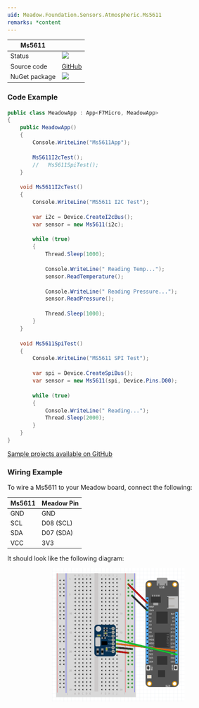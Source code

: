 ```yaml
---
uid: Meadow.Foundation.Sensors.Atmospheric.Ms5611
remarks: *content
---
```


| Ms5611        |             |
|---------------|-------------|
| Status        | <img src="https://img.shields.io/badge/Working-brightgreen" style="width: auto; height: -webkit-fill-available;" /> |
| Source code   | [GitHub](https://github.com/WildernessLabs/Meadow.Foundation/tree/master/Source/Meadow.Foundation.Peripherals/Meadow.Foundation.Sensors.Atmospheric.Ms5611) |
| NuGet package | <a href="https://www.nuget.org/packages/Meadow.Foundation.Sensors.Atmospheric.Ms5611/" target="_blank"><img src="https://img.shields.io/nuget/v/Meadow.Foundation.Sensors.Atmospheric.Ms5611.svg?label=Meadow.Foundation.Sensors.Atmospheric.Ms5611" style="width: auto; height: -webkit-fill-available;" /></a> |

### Code Example

```csharp
public class MeadowApp : App<F7Micro, MeadowApp>
{
    public MeadowApp()
    {
        Console.WriteLine("Ms5611App");

        Ms5611I2cTest();
        //   Ms5611SpiTest();
    }

    void Ms5611I2cTest()
    {
        Console.WriteLine("MS5611 I2C Test");

        var i2c = Device.CreateI2cBus();
        var sensor = new Ms5611(i2c);

        while (true)
        {
            Thread.Sleep(1000);

            Console.WriteLine(" Reading Temp...");
            sensor.ReadTemperature();

            Console.WriteLine(" Reading Pressure...");
            sensor.ReadPressure();
            
            Thread.Sleep(1000);
        }
    }

    void Ms5611SpiTest()
    {
        Console.WriteLine("MS5611 SPI Test");

        var spi = Device.CreateSpiBus();
        var sensor = new Ms5611(spi, Device.Pins.D00);

        while (true)
        {
            Console.WriteLine(" Reading...");
            Thread.Sleep(2000);
        }
    }
}
```
[Sample projects available on GitHub](https://github.com/WildernessLabs/Meadow.Foundation/tree/master/Source/Meadow.Foundation.Peripherals/Sensors.Atmospheric.Ms5611/Samples/Sensors.Atmospheric.Ms5611_Sample) 

### Wiring Example

To wire a Ms5611 to your Meadow board, connect the following:

| Ms5611 | Meadow Pin  |
|--------|-------------|
| GND    | GND         |
| SCL    | D08 (SCL)   |
| SDA    | D07 (SDA)   |
| VCC    | 3V3         |

It should look like the following diagram:

<img src="../../API_Assets/Meadow.Foundation.Sensors.Atmospheric.Ms5611/Ms5611_Frizzing.png" 
    style="width: 60%; display: block; margin-left: auto; margin-right: auto;" />